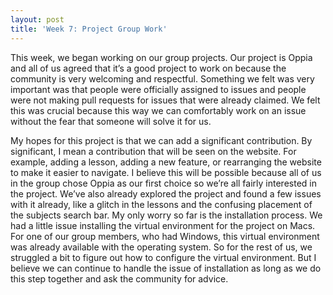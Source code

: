 ```yaml
---
layout: post
title: 'Week 7: Project Group Work'
---
```


This week, we began working on our group projects. Our project is Oppia and all of us agreed that it’s a good project to work on because the community is very welcoming and respectful. Something we felt was very important was that people were officially assigned to issues and people were not making pull requests for issues that were already claimed. We felt this was crucial because this way we can comfortably work on an issue without the fear that someone will solve it for us.

My hopes for this project is that we can add a significant contribution. By significant, I mean a contribution that will be seen on the website. For example, adding a lesson, adding a new feature, or rearranging the website to make it easier to navigate. I believe this will be possible because all of us in the group chose Oppia as our first choice so we’re all fairly interested in the project. We’ve also already explored the project and found a few issues with it already, like a glitch in the lessons and the confusing placement of the subjects search bar. My only worry so far is the installation  process. We had a little issue installing the virtual environment for the project on Macs. For one of our group members, who had Windows, this virtual environment was already available with the operating system. So for the rest of us, we struggled a bit to figure out how to configure the virtual environment. But I believe we can continue to handle the issue of installation as long as we do this step together and ask the community for advice.
